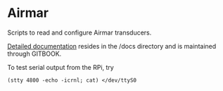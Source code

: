 # Airmar
Scripts to read and configure Airmar transducers.

[Detailed documentation](/docs/SUMMARY.md) resides in the /docs directory and is maintained through GITBOOK.


To test serial output from the RPi, try 

```
(stty 4800 -echo -icrnl; cat) </dev/ttyS0
```
